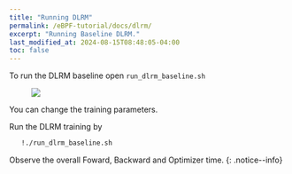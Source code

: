 ```yaml
---
title: "Running DLRM"
permalink: /eBPF-tutorial/docs/dlrm/
excerpt: "Running Baseline DLRM."
last_modified_at: 2024-08-15T08:48:05-04:00
toc: false
---
```


To run the DLRM baseline open `run_dlrm_baseline.sh`

<figure>
  <img src="{{ '/assets/tutorial/dlrm.png' }}">
</figure>

You can change the training parameters.

Run the DLRM training by 

```bash
   !./run_dlrm_baseline.sh
```

Observe the overall Foward, Backward and Optimizer time.
{: .notice--info}